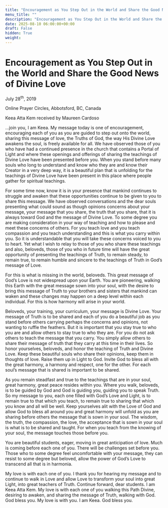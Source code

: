 ```yaml
---
title: "Encouragement as You Step Out in the World and Share the Good News of Divine Love"
menu_title: ""
description: "Encouragement as You Step Out in the World and Share the Good News of Divine Love"
date: 2025-08-10 06:00:00+00:00
draft: False
hidden: True
weight:
---
```

# Encouragement as You Step Out in the World and Share the Good News of Divine Love

July 28<sup>th</sup>, 2019

Online Prayer Circles, Abbotsford, BC, Canada

Keea Atta Kem received by Maureen Cardoso

…join you, I am Keea. My message today is one of encouragement, encouraging each of you as you are guided to step out onto the world, sharing this message of love, the Truths of God, the way His Divine Love awakens the soul, is freely available for all. We have observed those of you who have had a continued presence in the church that contains a Portal of Light and where these openings and offerings of sharing the teachings of Divine Love have been presented before you. When you stand before many souls who long to understand and know who they are and know their Creator in a very deep way, it is a beautiful plan that is unfolding for the teachings of Divine Love have been present in this place where people gather for spiritual teachings.

For some time now, know it is in your presence that mankind continues to struggle and awaken that these opportunities continue to be given to you to share this message. We have observed conversations and the dear souls presenting what could sound as though opinions concerns about your message, your message that you share, the truth that you share, that it is always toward God and the message of Divine Love. To some degree you are making consideration in your way of teaching and how to please and meet these concerns of others. For you teach love and you teach compassion and you teach understanding and this is what you carry within you. So it is understandable that you will take these concerns voiced to you to heart. Yet what I wish to relay to those of you who share these teachings and also, beloveds, those of you who in future time will have the great opportunity of presenting the teachings of Truth, to remain steady, to remain true, to remain humble and sincere to the teachings of Truth in God’s message of Love.

For this is what is missing in the world, beloveds. This great message of God’s Love is not widespread upon your Earth. You are pioneering, walking this Earth with the great message sown into your soul, with the desire to bring this message of Truth to your brothers and sisters that mankind can waken and these changes may happen on a deep level within each individual. For this is how harmony will arise in your world.

Beloveds, your training, your curriculum, your message is Divine Love. Your message of Truth is to be shared and each of you do a beautiful job as you stand before others carrying perhaps the concerns and opinions, not wanting to ruffle the feathers. But it is important that you stay true to who you are and allow others to stay true to who they are. For you do not ask others to teach the message that you carry. You simply allow others to share their message of truth that they carry at this time in their lives. So honor yourselves, beloveds, and honor the teaching of Truth and Divine Love. Keep these beautiful souls who share their opinions, keep them in thoughts of love. Raise them up in Light to God. Invite God to bless all with the great harmony, a harmony and respect, one for the other. For each soul’s message that is shared is important to be shared.

As you remain steadfast and true to the teachings that are in your soul, great harmony, great peace resides within you. Where you walk, beloveds, is to be guided by God and God is guiding you, guiding you to speak Truth. So my message to you, each one filled with God’s Love and Light, is to remain true to that which you teach, to remain true to sharing that which you know and all will be well. Keep yourselves alit with the Love of God and allow God to bless all around you and great harmony will unfold as you are sharing before others the message that is sown in your soul. The wisdom, the truth, the compassion, the love, the acceptance that is sown in your soul is what is to be shared and taught. For when you teach from the knowing of your soul, the message touches those before you.

You are beautiful students, eager, moving in great anticipation of love. Much is coming before each one of you. There will be challenges set before you. Those who to some degree feel uncomfortable with your message, they can resist to some degree but beloved, allow the power of God’s Love to transcend all that is in harmonia.

My love is with each one of you. I thank you for hearing my message and to continue to walk in Love and allow Love to transform your soul into great Light, into great teachers of Truth. Continue forward, dear students. I am Keea Atta Kem. My love is with each one of you walking this Path Divine, desiring to awaken, and sharing the message of Truth, walking with God. God bless you. My love is with you. I am Keea. God bless you.
